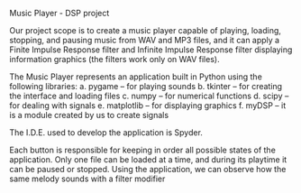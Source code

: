 Music Player - 
DSP project

Our project scope is to create a music player capable of playing, loading, stopping, and
pausing music from WAV and MP3 files, and it can apply a Finite Impulse Response filter
and Infinite Impulse Response filter displaying information graphics (the filters work only
on WAV files).

The Music Player represents an application built in Python using the following libraries:
a. pygame – for playing sounds
b. tkinter – for creating the interface and loading files
c. numpy – for numerical functions
d. scipy – for dealing with signals
e. matplotlib – for displaying graphics
f. myDSP – it is a module created by us to create signals

The I.D.E. used to develop the application is Spyder.

Each button is responsible for keeping in order all possible states of the application. Only
one file can be loaded at a time, and during its playtime it can be paused or stopped.
Using the application, we can observe how the same melody sounds with a filter modifier
